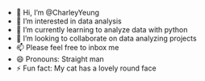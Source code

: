 - 👋 Hi, I’m @CharleyYeung
- 👀 I’m interested in data analysis
- 🌱 I’m currently learning to analyze data with python
- 💞️ I’m looking to collaborate on data analyzing projects
- 📫 Please feel free to inbox me
- 😄 Pronouns: Straight man
- ⚡ Fun fact: My cat has a lovely round face

<!---
CharleyYeung/CharleyYeung is a ✨ special ✨ repository because its `README.md` (this file) appears on your GitHub profile.
You can click the Preview link to take a look at your changes.
--->
